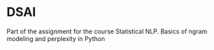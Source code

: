 # DSAI
Part of the assignment for the course Statistical NLP.
Basics of ngram modeling and perplexity in Python
